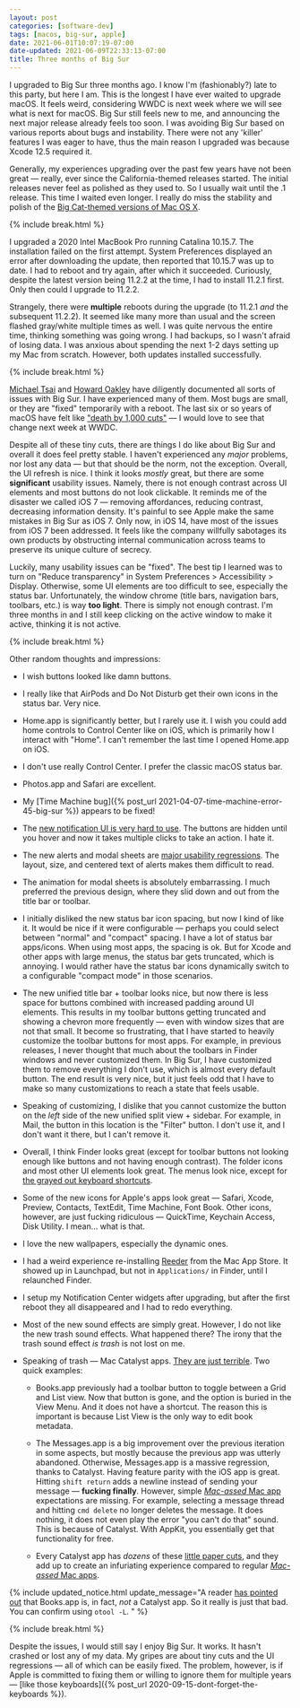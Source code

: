 ```yaml
---
layout: post
categories: [software-dev]
tags: [macos, big-sur, apple]
date: 2021-06-01T10:07:19-07:00
date-updated: 2021-06-09T22:33:13-07:00
title: Three months of Big Sur
---
```


I upgraded to Big Sur three months ago. I know I'm (fashionably?) late to this party, but here I am. This is the longest I have ever waited to upgrade macOS. It feels weird, considering WWDC is next week where we will see what is next for macOS. Big Sur still feels new to me, and announcing the next major release already feels too soon. I was avoiding Big Sur based on various reports about bugs and instability. There were not any 'killer' features I was eager to have, thus the main reason I upgraded was because Xcode 12.5 required it.

<!--excerpt-->

Generally, my experiences upgrading over the past few years have not been great &mdash; really, ever since the California-themed releases started. The initial releases never feel as polished as they used to. So I usually wait until the .1 release. This time I waited even longer. I really do miss the stability and polish of the [Big Cat-themed versions of Mac OS X](http://morrick.me/archives/9220).

{% include break.html %}

I upgraded a 2020 Intel MacBook Pro running Catalina 10.15.7. The installation failed on the first attempt. System Preferences displayed an error after downloading the update, then reported that 10.15.7 was up to date. I had to reboot and try again, after which it succeeded. Curiously, despite the latest version being 11.2.2 at the time, I had to install 11.2.1 first. Only then could I upgrade to 11.2.2.

Strangely, there were **multiple** reboots during the upgrade (to 11.2.1 _and_ the subsequent 11.2.2). It seemed like many more than usual and the screen flashed gray/white multiple times as well. I was quite nervous the entire time, thinking something was going wrong. I had backups, so I wasn't afraid of losing data. I was anxious about spending the next 1-2 days setting up my Mac from scratch. However, both updates installed successfully.

{% include break.html %}

[Michael Tsai](https://mjtsai.com/blog/2021/05/24/remaining-issues-in-big-sur/) and [Howard Oakley](https://eclecticlight.co/2021/04/29/big-sur-11-3-bug-tracker/) have diligently documented all sorts of issues with Big Sur. I have experienced many of them. Most bugs are small, or they are "fixed" temporarily with a reboot. The last six or so years of macOS have felt like ["death by 1,000 cuts"](https://mjtsai.com/blog/2019/10/16/catalina-vista/) &mdash; I would love to see that change next week at WWDC.

Despite all of these tiny cuts, there are things I do like about Big Sur and overall it does feel pretty stable. I haven't experienced any _major_ problems, nor lost any data &mdash; but that should be the norm, not the exception. Overall, the UI refresh is nice. I think it looks _mostly_ great, but there are some **significant** usability issues. Namely, there is not enough contrast across UI elements and most buttons do not look clickable. It reminds me of the disaster we called iOS 7 &mdash; removing affordances, reducing contrast, decreasing information density. It's painful to see Apple make the same mistakes in Big Sur as iOS 7. Only now, in iOS 14, have most of the issues from iOS 7 been addressed. It feels like the company willfully sabotages its own products by obstructing internal communication across teams to preserve its unique culture of secrecy.

Luckily, many usability issues can be "fixed". The best tip I learned was to turn on "Reduce transparency" in System Preferences > Accessibility > Display. Otherwise, some UI elements are too difficult to see, especially the status bar. Unfortunately, the window chrome (title bars, navigation bars, toolbars, etc.) is way **too light**. There is simply not enough contrast. I'm three months in and I still keep clicking on the active window to make it active, thinking it is not active.

{% include break.html %}

Other random thoughts and impressions:

- I wish buttons looked like damn buttons.

- I really like that AirPods and Do Not Disturb get their own icons in the status bar. Very nice.

- Home.app is significantly better, but I rarely use it. I wish you could add home controls to Control Center like on iOS, which is primarily how I interact with "Home". I can't remember the last time I opened Home.app on iOS.

- I don't use really Control Center. I prefer the classic macOS status bar.

- Photos.app and Safari are excellent.

- My [Time Machine bug]({% post_url 2021-04-07-time-machine-error-45-big-sur %}) appears to be fixed!

- The [new notification UI is very hard to use](https://neil.computer/notes/apple-ux-ui-is-regressing/). The buttons are hidden until you hover and now it takes multiple clicks to take an action. I hate it.

- The new alerts and modal sheets are [major usability regressions](https://mjtsai.com/blog/2020/07/03/big-surs-narrow-alerts/). The layout, size, and centered text of alerts makes them difficult to read.

- The animation for modal sheets is absolutely embarrassing. I much preferred the previous design, where they slid down and out from the title bar or toolbar.

- I initially disliked the new status bar icon spacing, but now I kind of like it. It would be nice if it were configurable &mdash; perhaps you could select between "normal" and "compact" spacing. I have a lot of status bar apps/icons. When using most apps, the spacing is ok. But for Xcode and other apps with large menus, the status bar gets truncated, which is annoying. I would rather have the status bar icons dynamically switch to a configurable "compact mode" in those scenarios.

- The new unified title bar + toolbar looks nice, but now there is less space for buttons combined with increased padding around UI elements. This results in my toolbar buttons getting truncated and showing a chevron more frequently &mdash; even with window sizes that are not that small. It become so frustrating, that I have started to heavily customize the toolbar buttons for most apps. For example, in previous releases, I never thought that much about the toolbars in Finder windows and never customized them. In Big Sur, I have customized them to remove everything I don't use, which is almost every default button. The end result is very nice, but it just feels odd that I have to make so many customizations to reach a state that feels usable.

- Speaking of customizing, I dislike that you cannot customize the button on the _left_ side of the new unified split view + sidebar. For example, in Mail, the button in this location is the "Filter" button. I don't use it, and I don't want it there, but I can't remove it.

- Overall, I think Finder looks great (except for toolbar buttons not looking enough like buttons and not having enough contrast). The folder icons and most other UI elements look great. The menus look nice, except for [the grayed out keyboard shortcuts](https://mjtsai.com/blog/2021/03/24/big-surs-gray-menu-keyboard-shortcuts/).

- Some of the new icons for Apple's apps look great &mdash; Safari, Xcode, Preview, Contacts, TextEdit, Time Machine, Font Book. Other icons, however, are just fucking ridiculous &mdash; QuickTime, Keychain Access, Disk Utility. I mean... what is that.

- I love the new wallpapers, especially the dynamic ones.

- I had a weird experience re-installing [Reeder](https://www.reederapp.com) from the Mac App Store. It showed up in Launchpad, but not in `Applications/` in Finder, until I relaunched Finder.

- I setup my Notification Center widgets after upgrading, but after the first reboot they all disappeared and I had to redo everything.

- Most of the new sound effects are simply great. However, I do not like the new trash sound effects. What happened there? The irony that the trash sound effect _is trash_ is not lost on me.

- Speaking of trash &mdash; Mac Catalyst apps. [They are just terrible](https://pilky.me/apples-developer-app/). Two quick examples:
    - Books.app previously had a toolbar button to toggle between a Grid and List view. Now that button is gone, and the option is buried in the View Menu. And it does not have a shortcut. The reason this is important is because List View is the only way to edit book metadata.

    - The Messages.app is a big improvement over the previous iteration in some aspects, but mostly because the previous app was utterly abandoned. Otherwise, Messages.app is a massive regression, thanks to Catalyst. Having feature parity with the iOS app is great. Hitting `shift return` adds a newline instead of sending your message &mdash; **fucking finally**. However, simple [_Mac-assed_ Mac app](https://inessential.com/2020/03/19/proxyman) expectations are missing. For example, selecting a message thread and hitting `cmd delete` no longer deletes the message. It does nothing, it does not even play the error "you can't do that" sound. This is because of Catalyst. With AppKit, you essentially get that functionality for free.

    - Every Catalyst app has _dozens_ of these [little paper cuts](https://daringfireball.net/linked/2019/10/08/catalysts-glaring-shortcomings), and they add up to create an infuriating experience compared to regular [_Mac-assed_ Mac apps](https://inessential.com/2020/03/19/proxyman).

{% include updated_notice.html
update_message="A reader [has pointed out](https://github.com/jessesquires/jessesquires.com/issues/150) that Books.app is, in fact, _not_ a Catalyst app. So it really is just that bad. You can confirm using `otool -L`.
" %}

{% include break.html %}

Despite the issues, I would still say I enjoy Big Sur. It works. It hasn't crashed or lost any of my data. My gripes are about tiny cuts and the UI regressions &mdash; all of which can be easily fixed. The problem, however, is if Apple is committed to fixing them or willing to ignore them for multiple years &mdash; [like those keyboards]({% post_url 2020-09-15-dont-forget-the-keyboards %}).
